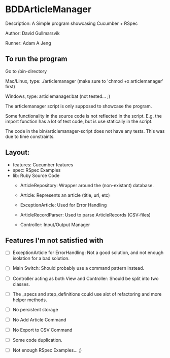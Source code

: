 BDDArticleManager
=================

Description: A Simple program showcasing Cucumber + RSpec

Author: David Gullmarsvik

Runner: Adam A Jeng

To run the program
--------------------

Go to /bin-directory

Mac/Linux, type: ./articlemanager (make sure to 'chmod +x articlemanager' first)

Windows, type: articlemanager.bat (not tested... ;)

The articlemanager script is only supposed to showcase the program.

Some functionality in the source code is not reflected in the script. E.g. the import function has a lot of test code, but is use statically in the script.

The code in the bin/articlemanager-script does not have any tests. This was due to time constraints.

Layout:
---------
- features: Cucumber features
- spec: RSpec Examples
- lib: Ruby Source Code
	- ArticleRepository: Wrapper around the (non-existant) database.
	
	- Article: Represents an article (title, url, etc)
	
	- ExceptionArticle: Used for Error Handling
	
	- ArticleRecordParser: Used to parse ArticleRecords (CSV-files)
	
	- Controller: Input/Output Manager

Features I'm not satisfied with
---------------------------------

- [ ] ExceptionArticle for ErrorHandling: Not a good solution, and not enough isolation for a bad solution.

- [ ] Main Switch: Should probably use a command pattern instead.

- [ ] Controller acting as both View and Controller: Should be split into two classes.

- [ ] The _specs and step_definitions could use alot of refactoring and more helper methods.

- [ ] No persistent storage

- [ ] No Add Article Command

- [ ] No Export to CSV Command

- [ ] Some code duplication.

- [ ] Not enough RSpec Examples... ;)